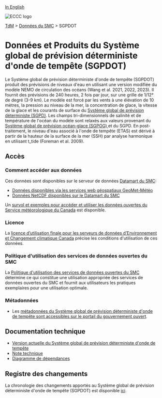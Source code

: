 [In English](readme_gdsps_en.md)

![ECCC logo](../../img_eccc-logo.png)

[TdM](../../readme_fr.md) > [Données du SMC](../readme_fr.md) > SGPDOT

# Données et Produits du Système global de prévision déterministe d'onde de tempête (SGPDOT)

Le Système global de prévision déterministe d'onde de tempête (SGPDOT) produit des prévisions de niveaux d'eau en utilisant une version modifiée du modèle NEMO de circulation des océans (Wang et al. 2021, 2022, 2023). Il fournit des prévisions de 240 heures, 2 fois par jour, sur une grille de 1/12° de degré (3-9 km). Le modèle est forcé par les vents à une élévation de 10 mètres, la pression au niveau de la mer, la concentration de glace, la vitesse de la glace et les courants de surface du [Système global de prévision déterministe (SGPD)](../nwp_gdps/readme_gdps_fr.md). Les champs tri-dimensionnels de salinité et de température de l'océan du modèle sont relaxés aux valeurs provenant du [Système global de prévision océan-glace (SGPOG) ](../nwp_giops/readme_giops_fr.md) et du SGPD. En post-traitement, le niveau d'eau associé à l'onde de tempête (ETAS) est dérivé à partir de la hauteur de la surface de la mer (SSH) par analyse harmonique en utilisant t_tide (Foreman et al. 2009).

## Accès

### Comment accéder aux données

Ces données sont disponibles sur le serveur de données [Datamart du SMC](../../msc-datamart/readme_fr.md):

* [Données disponibles via les services web géospatiaux GeoMet-Météo](readme_gdsps-geomet_fr.md)
* [Données NetCDF disponibles sur le Datamart du SMC](readme_gdsps-datamart_fr.md)

Un [survol et exemples pour accéder et utiliser les données ouvertes du Service météorologique du Canada](../../usage/readme_fr.md) est disponible.

### Licence

La [licence d’utilisation finale pour les serveurs de données d’Environnement et Changement climatique Canada](../../licence/readme_fr.md) précise les conditions d'utilisation de ces données.

### Politique d'utilisation des services de données ouvertes du SMC

La [Politique d'utilisation des services de données ouvertes du SMC](../../usage-policy/readme_fr.md) détermine ce qui constitue une utilisation appropriée des services de données ouvertes du SMC et fournit aux utilisateurs les pratiques exemplaires pour une utilisation optimale.

### Métadonnées

* Les [métadonnées du Système global de prévision déterministe d'onde de tempête sont accessibles sur le portail du gouvernement ouvert](https://ouvert.canada.ca/data/fr/dataset/d244c9fa-776f-446f-9ccf-1d575cc21a5c).

## Documentation technique

* [Version actuelle du Système global de prévision déterministe d'onde de tempête](https://collaboration.cmc.ec.gc.ca/cmc/CMOI/product_guide/docs/tech_specifications/tech_specifications_GDSPS_f.pdf)
* [Note technique](https://collaboration.cmc.ec.gc.ca/cmc/CMOI/product_guide/docs/tech_notes/technote_gdsps_f.pdf)
* [Diagramme de dépendances](https://collaboration.cmc.ec.gc.ca/cmc/cmos/public_doc/msc-data/nwep-dependency-diagrams/system_GDSPS_fr.svg)

## Registre des changements

La chronologie des changements apportés au Système global de prévision déterministe d'onde de tempête (SGPDOT) est disponible [ici](changelog_gdsps_fr.md).
